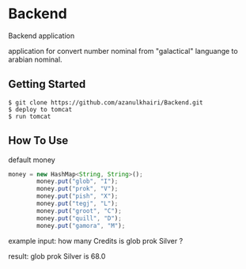 # Backend
Backend application

application for convert number nominal from "galactical" languange to arabian nominal.


## Getting Started
```shell
$ git clone https://github.com/azanulkhairi/Backend.git
$ deploy to tomcat
$ run tomcat
```

## How To Use

default money
```jsx
money = new HashMap<String, String>();
		money.put("glob", "I");
		money.put("prok", "V");
		money.put("pish", "X");
		money.put("tegj", "L");
		money.put("groot", "C");
		money.put("quill", "D");
		money.put("gamora", "M");
 ```

example input: how many Credits is glob prok Silver ?
      
result: glob prok Silver is 68.0


